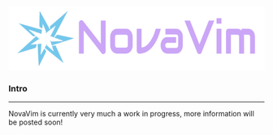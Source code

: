 <div align="center">
  <img src="https://github.com/sjclayton/novavim-branding/blob/53973dafa48c7ca709f2cd10ad927fc47026dcea/logo-banner-transparent.png">
</div>

### Intro

---

NovaVim is currently very much a work in progress, more information will be posted soon!
